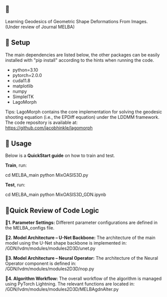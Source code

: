 ## 🧭

Learning Geodesics of Geometric Shape Deformations From Images. (Under review of Journal MELBA)


## 📌 Setup

The main dependencies are listed below, the other packages can be easily installed with "pip install" according to the hints when running the code.

* python=3.10
* pytorch=2.0.0
* cuda11.8
* matplotlib
* numpy
* SimpleITK
* LagoMorph

Tips:
LagoMorph contains the core implementation for solving the geodesic shooting equation (i.e., the EPDiff equation) under the LDDMM framework.
The code repository is available at: https://github.com/jacobhinkle/lagomorph


## 🚀 Usage

Below is a **QuickStart guide** on how to train and test.

**Train**, run:

cd MELBA_main
python MixOASIS3D.py


**Test**, run:

cd MELBA_main
python MixOASIS3D_GDN.ipynb


## 🔬Quick Review of Code Logic

**🔹1. Parameter Settings:**
Different parameter configurations are defined in the MELBA_configs file.

**🔹2. Model Architecture – U-Net Backbone:**
The architecture of the main model using the U-Net shape backbone is implemented in:
/GDN/lvdm/modules/modules2D3D/unet.py

**🔹3. Model Architecture – Neural Operator:**
The architecture of the Neural Operator component is defined in:
/GDN/lvdm/modules/modules2D3D/nop.py

**🔹4. Algorithm Workflow:**
The overall workflow of the algorithm is managed using PyTorch Lightning. The relevant functions are located in:
/GDN/lvdm/modules/modules2D3D/MELBAgdnAlter.py
